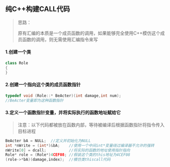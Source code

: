 ## 纯C++构建CALL代码

> 思路：
>
> 原有汇编的本质是一个成员函数的调用，如果能够完全使用C++模仿这个成员函数的调用，则无需使用汇编指令来写

#### 1.创建一个类

```C++
class Role
{
}
```

#### 2.创建一个指向这个类的成员函数指针

```C++
typedef void (Role::* BeActer)(int damage,int num);
//BeActer变量即为这种函数指针
```

#### 3.定义一个函数指针变量，并将实际执行的函数地址赋给它

> 注意：以下代码都被放在函数内部，等待被编译后根据函数指针将指令传入目标进程

```C++
BeActer bA = NULL;	//定义并初始化为NULL
int *nWrite = (int*)&bA;	//使用一个中间int*变量绕过编译器不允许的强转
nWrite[0] = dcall;			//将实际的函数的地址使用指针指向
Role* role = (Role*)4CEF08;	//假装这个类的this地址为4CEF08
(role->*bA)(damage,index);	//模仿类thiscall代码
```

